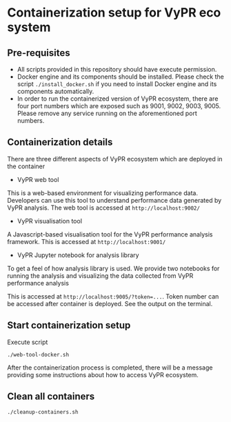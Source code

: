 # Containerization setup for VyPR eco system

## Pre-requisites
- All scripts provided in this repository should have execute permission.
- Docker engine and its components should be installed. Please check the script `./install_docker.sh` if you need to install Docker engine and its components automatically.
- In order to run the containerized version of VyPR ecosystem, there are four port numbers which are exposed such as 9001, 9002, 9003, 9005. Please remove any service running on the aforementioned port numbers.


## Containerization details

There are three different aspects of VyPR ecosystem which are deployed in the container

- VyPR web tool

This is a web-based environment for visualizing performance data. Developers can use this tool to understand performance data generated by VyPR analysis. The web tool is accessed at `http://localhost:9002/`

- VyPR visualisation tool

A Javascript-based visualisation tool for the VyPR performance analysis framework. This is accessed at `http://localhost:9001/`

- VyPR Jupyter notebook for analysis library

To get a feel of how analysis library is used. We provide two notebooks for running the analysis and visualizing the data collected from VyPR performance analysis

This is accessed at `http://localhost:9005/?token=...`. Token number can be accessed after container is deployed. See the output on the terminal.



## Start containerization setup
Execute script
```
./web-tool-docker.sh
```
After the containerization process is completed, there will be a message providing some instructions about how to access VyPR ecosystem.


## Clean all containers
```
./cleanup-containers.sh
```

